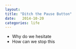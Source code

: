 ```yaml
---
layout: 
title: "Ditch the Pause Button"
date:   2014-10-20
categories: life
---
```


- Why do we hesitate
- How can we stop this
